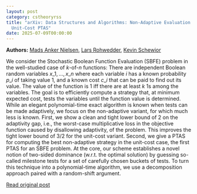 ```yaml
---
layout: post
category: cstheoryrss
title: "arXiv: Data Structures and Algorithms: Non-Adaptive Evaluation of $k$-of-$n$ Functions: Tight Gap and a
  Unit-Cost PTAS"
date: 2025-07-09T00:00:00
---
```


**Authors:** [Mads Anker Nielsen](https://dblp.uni-trier.de/search?q=Mads+Anker+Nielsen), [Lars Rohwedder](https://dblp.uni-trier.de/search?q=Lars+Rohwedder), [Kevin Schewior](https://dblp.uni-trier.de/search?q=Kevin+Schewior)

We consider the Stochastic Boolean Function Evaluation (SBFE) problem in the
well-studied case of $k$-of-$n$ functions: There are independent Boolean random
variables $x\_1,\dots,x\_n$ where each variable $i$ has a known probability $p\_i$
of taking value $1$, and a known cost $c\_i$ that can be paid to find out its
value. The value of the function is $1$ iff there are at least $k$ $1$s among
the variables. The goal is to efficiently compute a strategy that, at minimum
expected cost, tests the variables until the function value is determined.
While an elegant polynomial-time exact algorithm is known when tests can be
made adaptively, we focus on the non-adaptive variant, for which much less is
known.
First, we show a clean and tight lower bound of $2$ on the adaptivity gap,
i.e., the worst-case multiplicative loss in the objective function caused by
disallowing adaptivity, of the problem. This improves the tight lower bound of
$3/2$ for the unit-cost variant.
Second, we give a PTAS for computing the best non-adaptive strategy in the
unit-cost case, the first PTAS for an SBFE problem. At the core, our scheme
establishes a novel notion of two-sided dominance (w.r.t. the optimal solution)
by guessing so-called milestone tests for a set of carefully chosen buckets of
tests. To turn this technique into a polynomial-time algorithm, we use a
decomposition approach paired with a random-shift argument.

[Read original post](http://arxiv.org/abs/2507.05877v1)
